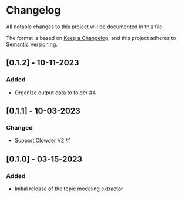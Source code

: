 # Changelog
All notable changes to this project will be documented in this file.

The format is based on [Keep a Changelog](https://keepachangelog.com/en/1.0.0/),
and this project adheres to [Semantic Versioning](https://semver.org/spec/v2.0.0.html).


## [0.1.2] - 10-11-2023

### Added 
- Organize output data to folder [#4](https://github.com/clowder-framework/smm-extractor/issues/4)


## [0.1.1] - 10-03-2023

### Changed
- Support Clowder V2 [#1](https://github.com/clowder-framework/smm-extractor/issues/1)


## [0.1.0] - 03-15-2023

### Added
- Initial release of the topic modeling extractor


